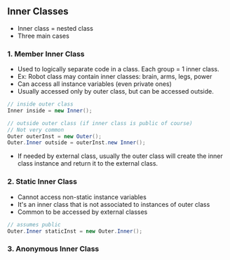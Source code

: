  ## Inner Classes
- Inner class = nested class
- Three main cases

### 1. Member Inner Class
- Used to logically separate code in a class. Each group = 1 inner class.
- Ex: Robot class may contain inner classes: brain, arms, legs, power
- Can access all instance variables (even private ones)
- Usually accessed only by outer class, but can be accessed outside.
``` java
// inside outer class
Inner inside = new Inner();

// outside outer class (if inner class is public of course)
// Not very common
Outer outerInst = new Outer();
Outer.Inner outside = outerInst.new Inner();
```
- If needed by external class, usually the outer class will create the inner class instance and return it to the external class.

### 2. Static Inner Class
- Cannot access non-static instance variables
- It's an inner class that is not associated to instances of outer class
- Common to be accessed by external classes
``` java
// assumes public
Outer.Inner staticInst = new Outer.Inner(); 
```

### 3. Anonymous Inner Class
